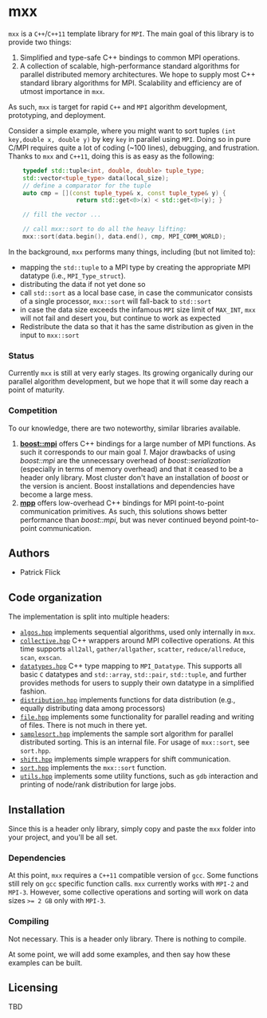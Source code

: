 mxx
===

`mxx` is a `C++`/`C++11` template library for `MPI`. The main goal of this
library is to provide two things:

1. Simplified and type-safe C++ bindings to common MPI operations.
2. A collection of scalable, high-performance standard algorithms for parallel
   distributed memory architectures. We hope to supply most C++ standard library
   algorithms for MPI. Scalability and efficiency are of utmost importance in
   `mxx`.

As such, `mxx` is target for rapid `C++` and `MPI` algorithm development,
prototyping, and deployment.

Consider a simple example, where you might want to sort tuples `(int key,double
x, double y)` by key `key` in parallel using `MPI`. Doing so in pure C/MPI
requires quite a lot of coding (~100 lines), debugging, and frustration. Thanks
to `mxx` and `C++11`, doing this is as easy as the following:

```c++
    typedef std::tuple<int, double, double> tuple_type;
    std::vector<tuple_type> data(local_size);
    // define a comparator for the tuple
    auto cmp = [](const tuple_type& x, const tuple_type& y) {
                   return std::get<0>(x) < std::get<0>(y); }

    // fill the vector ...

    // call mxx::sort to do all the heavy lifting:
    mxx::sort(data.begin(), data.end(), cmp, MPI_COMM_WORLD);
```

In the background, `mxx` performs many things, including (but not limited to):

- mapping the `std::tuple` to a MPI type by creating the appropriate MPI
  datatype (i.e., `MPI_Type_struct`).
- distributing the data if not yet done so
- call `std::sort` as a local base case, in case the communicator consists of a
  single processor, `mxx::sort` will fall-back to `std::sort`
- in case the data size exceeds the infamous `MPI` size limit of `MAX_INT`,
  `mxx` will not fail and desert you, but continue to work as expected
- Redistribute the data so that it has the same distribution as given in the
  input to `mxx::sort`

### Status

Currently `mxx` is still at very early stages. Its growing organically during
our parallel algorithm development, but we hope that it will some day reach a
point of maturity.

### Competition

To our knowledge, there are two noteworthy, similar libraries available.

1. [**boost::mpi**](https://github.com/boostorg/mpi) offers C++ bindings for a
   large number of MPI functions. As such it corresponds to our main goal *1*.
   Major drawbacks of using *boost::mpi* are the unnecessary overhead of
   *boost::serialization* (especially in terms of memory overhead) and that it
   ceased to be a header only library. Most cluster don't have an installation
   of  *boost* or the version is ancient. Boost installations and dependencies
   have become a large mess.
2. [**mpp**](https://github.com/motonacciu/mpp) offers low-overhead C++ bindings
   for MPI point-to-point communication primitives. As such, this solutions
   shows better performance than *boost::mpi*, but was never continued beyond
   point-to-point communication.

## Authors

- Patrick Flick

## Code organization

The implementation is split into multiple headers:

- [`algos.hpp`](algos.hpp) implements sequential algorithms, used only
  internally in `mxx`.
- [`collective.hpp`](collective.hpp) C++ wrappers around MPI collective
  operations. At this time supports `all2all`, `gather/allgather`,
  `scatter`, `reduce/allreduce`, `scan`, `exscan`.
- [`datatypes.hpp`](datatypes.hpp) C++ type mapping to `MPI_Datatype`. This
  supports all basic `C` datatypes and `std::array`, `std::pair`, `std::tuple`,
  and further provides methods for users to supply their own datatype in a
  simplified fashion.
- [`distribution.hpp`](distribution.hpp) implements functions for data
  distribution (e.g., equally distributing data among processors)
- [`file.hpp`](file.hpp) implements some functionality for parallel reading and
  writing of files. There is not much in there yet.
- [`samplesort.hpp`](samplesort.hpp) implements the sample sort algorithm for
  parallel distributed sorting. This is an internal file. For usage of
  `mxx::sort`, see `sort.hpp`.
- [`shift.hpp`](shift.hpp) implements simple wrappers for shift communication.
- [`sort.hpp`](sort.hpp) implements the `mxx::sort` function.
- [`utils.hpp`](utils.hpp) implements some utility functions, such as `gdb`
  interaction and printing of node/rank distribution for large jobs.


## Installation

Since this is a header only library, simply copy and paste the `mxx` folder into
your project, and you'll be all set.

### Dependencies

At this point, `mxx` requires a `C++11` compatible version of `gcc`. Some
functions still rely on `gcc` specific function calls. `mxx` currently works
with `MPI-2` and `MPI-3`. However, some collective operations and sorting will
work on data sizes `>= 2 GB` only with `MPI-3`.

### Compiling

Not necessary. This is a header only library. There is nothing to compile.

At some point, we will add some examples, and then say how these examples can be
built.

## Licensing

TBD
